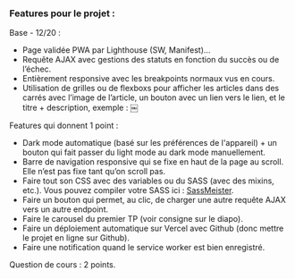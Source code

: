 ### Features pour le projet :

Base - 12/20 :
- Page validée PWA par Lighthouse (SW, Manifest)…
- Requête AJAX avec gestions des statuts en fonction du succès ou de l’échec.
- Entièrement responsive avec les breakpoints normaux vus en cours.
- Utilisation de grilles ou de flexboxs pour afficher les articles dans des carrés avec l’image de l’article, un bouton avec un lien vers le lien, et le titre + description, exemple :
￼


Features qui donnent 1 point :
- Dark mode automatique (basé sur les préférences de l'appareil) + un bouton qui fait passer du light mode au dark mode manuellement. 
- Barre de navigation responsive qui se fixe en haut de la page au scroll. Elle n’est pas fixe tant qu’on scroll pas.
- Faire tout son CSS avec des variables ou du SASS (avec des mixins, etc.). Vous pouvez compiler votre SASS ici : [SassMeister](https://www.sassmeister.com).
- Faire un bouton qui permet, au clic, de charger une autre requête AJAX vers un autre endpoint.
- Faire le carousel du premier TP (voir consigne sur le diapo).
- Faire un déploiement automatique sur Vercel avec Github (donc mettre le projet en ligne sur Github).
- Faire une notification quand le service worker est bien enregistré.

Question de cours : 2 points.
